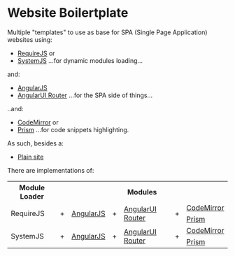 # Website Boilertplate
Multiple "templates" to use as base for SPA (Single Page Application) websites using:

* [RequireJS](http://requirejs.org/) or
* [SystemJS](https://github.com/systemjs/systemjs)
...for dynamic modules loading...

and:
* [AngularJS](https://angularjs.org/)
* [AngularUI Router](https://github.com/angular-ui/ui-router)
...for the SPA side of things...

..and:
* [CodeMirror](https://codemirror.net/) or
* [Prism](https://github.com/angular-ui/ui-router)
...for code snippets highlighting.

As such, besides a:
* [Plain site](https://github.com/Bigsby/WebSiteBoilertplate/tree/master/src/plain)

There are implementations of:
<table>
<tr>
    <th>Module Loader</th><th colspan="6">Modules</th>
</tr>
<tr>
    <td rowspan="2">RequireJS</td><td rowspan="2">+</td><td rowspan="2"><a href="https://github.com/Bigsby/WebSiteBoilertplate/tree/master/src/requirejs/angularjs">AngularJS</a></td><td rowspan="2">+</td><td rowspan="2"><a href="https://github.com/Bigsby/WebSiteBoilertplate/tree/master/src/requirejs/angularjs%2Buirouter">AngularUI Router</a></td><td rowspan="2">+</td><td><a href="https://github.com/Bigsby/WebSiteBoilertplate/tree/master/src/requirejs/angularjs%2Buirouter%2Bcodemirror">CodeMirror</a></td>
</tr>
<tr>
    <td><a href="https://github.com/Bigsby/WebSiteBoilertplate/tree/master/src/requirejs/angularjs%2Buirouter%2Bprismjs">Prism</a></td>
</tr>
<tr>
    <td rowspan="2">SystemJS</td><td rowspan="2">+</td><td rowspan="2"><a href="https://github.com/Bigsby/WebSiteBoilertplate/tree/master/src/systemjs/angularjs">AngularJS</a></td><td rowspan="2">+</td><td rowspan="2"><a href="https://github.com/Bigsby/WebSiteBoilertplate/tree/master/src/systemjs/angularjs%2Buirouter">AngularUI Router</a></td><td rowspan="2">+</td><td><a href="https://github.com/Bigsby/WebSiteBoilertplate/tree/master/src/systemjs/angularjs%2Buirouter%2Bcodemirror">CodeMirror</a></td>
</tr>
<tr>
    <td><a href="https://github.com/Bigsby/WebSiteBoilertplate/tree/master/src/systemjs/angularjs%2Buirouter%2Bprismjs">Prism</a></td>
</tr>
</table>